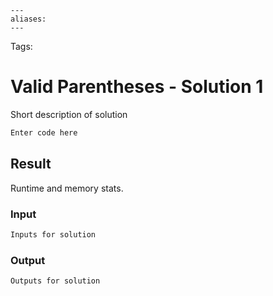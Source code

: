 ```
---
aliases:
---
```

Tags:

# Valid Parentheses - Solution 1
Short description of solution

```python
Enter code here
```

## Result
Runtime and memory stats.

### Input
```md
Inputs for solution
```

### Output
```md
Outputs for solution
```